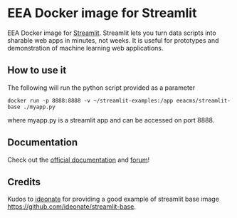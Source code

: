 # EEA Docker image for Streamlit

EEA Docker image for [Streamlit](https://streamlit.io/). Streamlit lets you turn data scripts into sharable web apps in minutes, not weeks. It is useful for prototypes and demonstration of machine learning web applications.

## How to use it

The following will run the python script provided as a parameter

```
docker run -p 8888:8888 -v ~/streamlit-examples:/app eeacms/streamlit-base ./myapp.py
```

where myapp.py is a streamlit app and can be accessed on port 8888.

## Documentation

Check out the [official documentation](https://docs.streamlit.io/) and [forum](https://discuss.streamlit.io/)!

## Credits

Kudos to [ideonate](https://github.com/ideonate/) for providing a good example of streamlit base image https://github.com/ideonate/streamlit-base.
